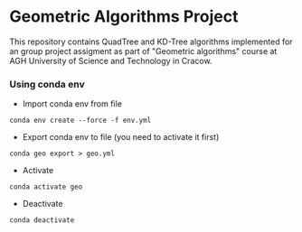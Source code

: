 # Geometric Algorithms Project
This repository contains QuadTree and KD-Tree algorithms implemented for an group project assigment as part of "Geometric algorithms" course at AGH University of Science and Technology in Cracow.
### Using conda env
* Import conda env from file
```
conda env create --force -f env.yml
```
* Export conda env to file (you need to activate it first)
```
conda geo export > geo.yml
```
* Activate 
```
conda activate geo
```
* Deactivate 
```
conda deactivate
```